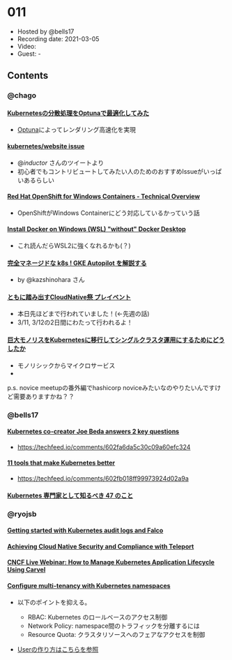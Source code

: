 # 011

- Hosted by @bells17
- Recording date: 2021-03-05
- Video:
- Guest: -

## Contents

### @chago

#### [Kubernetesの分散処理をOptunaで最適化してみた](https://zenn.dev/masap/articles/41ddc467caf74f)
- [Optuna](https://optuna.org/)によってレンダリング高速化を実現
#### [kubernetes/website issue](https://github.com/kubernetes/website/issues?q=is%3Aissue+is%3Aopen+label%3A%22good+first+issue%22+label%3Alanguage%2Fja)
- @_inductor_ さんのツイートより
- 初心者でもコントリビュートしてみたい人のためのおすすめIssueがいっぱいあるらしい
#### [Red Hat OpenShift for Windows Containers - Technical Overview](https://speakerdeck.com/redhatopenshift/red-hat-openshift-for-windows-containers-technical-overview)
- OpenShiftがWindows Containerにどう対応しているかっていう話
#### [Install Docker on Windows (WSL) "without" Docker Desktop](https://dev.to/bowmanjd/install-docker-on-windows-wsl-without-docker-desktop-34m9)
- これ読んだらWSL2に強くなれるかも(？)

#### [完全マネージドな k8s ! GKE Autopilot を解説する](https://medium.com/google-cloud-jp/gke-autopilot-87f8458ccf74?source=social.tw&_branch_match_id=890382845353688350)
- by @kazshinohara さん
#### [ともに踏み出すCloudNative祭 プレイベント](https://cloudnativedays.connpass.com/event/203386/)
- 本日先ほどまで行われていました！(←先週の話)
- 3/11, 3/12の2日間にわたって行われるよ！

#### [巨大モノリスをKubernetesに移行してシングルクラスタ運用にするためにどうしたか](https://engineering.mercari.com/blog/entry/20210302-move-monolith-into-kube/)
- モノリシックからマイクロサービス
- 

p.s. novice meetupの番外編でhashicorp noviceみたいなのやりたいんですけど需要ありますかね？？


### @bells17

#### [Kubernetes co-creator Joe Beda answers 2 key questions](https://www.infoworld.com/article/3605728/kubernetes-co-creator-joe-beda-answers-2-key-questions.html)

- https://techfeed.io/comments/602fa6da5c30c09a60efc324

#### [11 tools that make Kubernetes better](https://www.infoworld.com/article/3261450/11-tools-that-make-kubernetes-better.html)

- https://techfeed.io/comments/602fb018ff99973924d02a9a

#### [Kubernetes 専門家として知るべき 47 のこと](https://ymmt.hatenablog.com/entry/k8s-things)



### @ryojsb

#### [Getting started with Kubernetes audit logs and Falco](https://sysdig.com/blog/kubernetes-audit-log-falco/)

#### [Achieving Cloud Native Security and Compliance with Teleport](https://www.infracloud.io/blogs/achieving-cloud-native-security-compliance-teleport/)

#### [CNCF Live Webinar: How to Manage Kubernetes Application Lifecycle Using Carvel](https://community.cncf.io/events/details/cncf-cncf-online-programs-presents-cncf-live-webinar-how-to-manage-kubernetes-application-lifecycle-using-carvel/?utm_source=hs_email&utm_medium=email&_hsenc=p2ANqtz-_HBVKRXAD06_CpuwK_EwXMGM-hEpOtjwyOkwa6ITw9rv9WMi3Iea2ZUlAh39jPBswmTSEI#/)

#### [Configure multi-tenancy with Kubernetes namespaces](https://opensource.com/article/21/2/kubernetes-namespaces)
- 以下のポイントを抑える。
  - RBAC: Kubernetes のロールベースのアクセス制御
  - Network Policy: namespace間のトラフィックを分離するには
  - Resource Quota: クラスタリソースへのフェアなアクセスを制御

- [Userの作り方はこちらを参照](https://www.adaltas.com/en/2019/08/07/users-rbac-kubernetes/)

